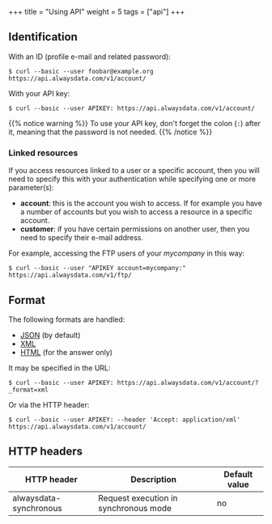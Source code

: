 +++
title = "Using API"
weight = 5
tags = ["api"]
+++

## Identification

With an ID (profile e-mail and related password):

```
$ curl --basic --user foobar@example.org https://api.alwaysdata.com/v1/account/
```

With your API key:

```
$ curl --basic --user APIKEY: https://api.alwaysdata.com/v1/account/
```

{{% notice warning %}}
To use your API key, don't forget the colon (`:`) after it, meaning that the password is not needed.
{{% /notice %}}

### Linked resources

If you access resources linked to a user or a specific account, then you will need to specify this with your authentication while specifying one or more parameter(s):

- **account**: this is the account you wish to access. If for example you have a number of accounts but you wish to access a resource in a specific account.
- **customer**: if you have certain permissions on another user, then you need to specify their e-mail address.

For example, accessing the FTP users of your *mycompany* in this way:

```
$ curl --basic --user "APIKEY account=mycompany:" https://api.alwaysdata.com/v1/ftp/
```

## Format

The following formats are handled:

- [JSON](https://www.json.org/) (by default)
- [XML](https://en.wikipedia.org/wiki/XML)
- [HTML](https://en.wikipedia.org/wiki/HTML) (for the answer only)

It may be specified in the URL:

```
$ curl --basic --user APIKEY: https://api.alwaysdata.com/v1/account/?_format=xml
```

Or via the HTTP header:

```
$ curl --basic --user APIKEY: --header 'Accept: application/xml' https://api.alwaysdata.com/v1/account/
```

## HTTP headers

|HTTP header|Description|Default value|
|--- |--- |--- |
|alwaysdata-synchronous|Request execution in synchronous mode|no|
